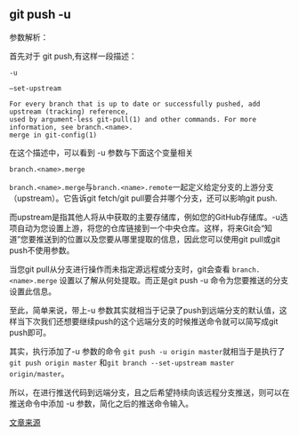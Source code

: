 ## git push -u
参数解析：

首先对于 git push,有这样一段描述：

``` 
-u

–set-upstream

For every branch that is up to date or successfully pushed, add upstream (tracking) reference,
used by argument-less git-pull(1) and other commands. For more information, see branch.<name>.
merge in git-config(1)
```

在这个描述中，可以看到 -u 参数与下面这个变量相关

`branch.<name>.merge`

`branch.<name>.merge`与`branch.<name>.remote`一起定义给定分支的上游分支（upstream）。它告诉git fetch/git pull要合并哪个分支，还可以影响git push.

而upstream是指其他人将从中获取的主要存储库，例如您的GitHub存储库。-u选项自动为您设置上游，将您的仓库链接到一个中央仓库。这样，将来Git会“知道”您要推送到的位置以及您要从哪里提取的信息，因此您可以使用git pull或git push不使用参数。

当您git pull从分支进行操作而未指定源远程或分支时，git会查看 `branch.<name>.merge` 设置以了解从何处提取。而正是git push -u 命令为您要推送的分支设置此信息。

至此，简单来说，带上-u 参数其实就相当于记录了push到远端分支的默认值，这样当下次我们还想要继续push的这个远端分支的时候推送命令就可以简写成git push即可。

其实，执行添加了-u 参数的命令 `git push -u origin master`就相当于是执行了`git push origin master` 和`git branch --set-upstream master origin/master`。

所以，在进行推送代码到远端分支，且之后希望持续向该远程分支推送，则可以在推送命令中添加 -u 参数，简化之后的推送命令输入。

[文章来源](https://www.php.cn/tool/git/493447.html)